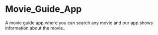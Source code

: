 # Movie_Guide_App
A movie guide app where you can search any movie and our app shows information about the movie..
